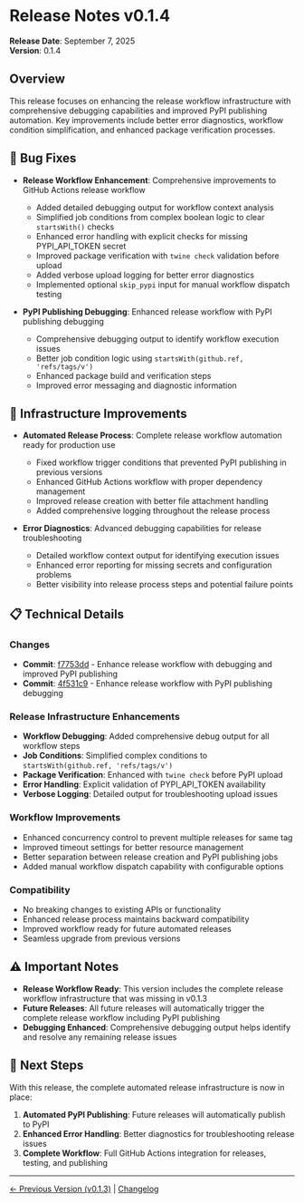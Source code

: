 # Release Notes v0.1.4

**Release Date**: September 7, 2025  
**Version**: 0.1.4

## Overview

This release focuses on enhancing the release workflow infrastructure with comprehensive debugging capabilities and improved PyPI publishing automation. Key improvements include better error diagnostics, workflow condition simplification, and enhanced package verification processes.

## 🐛 Bug Fixes

- **Release Workflow Enhancement**: Comprehensive improvements to GitHub Actions release workflow
  - Added detailed debugging output for workflow context analysis
  - Simplified job conditions from complex boolean logic to clear `startsWith()` checks  
  - Enhanced error handling with explicit checks for missing PYPI_API_TOKEN secret
  - Improved package verification with `twine check` validation before upload
  - Added verbose upload logging for better error diagnostics
  - Implemented optional `skip_pypi` input for manual workflow dispatch testing

- **PyPI Publishing Debugging**: Enhanced release workflow with PyPI publishing debugging
  - Comprehensive debugging output to identify workflow execution issues
  - Better job condition logic using `startsWith(github.ref, 'refs/tags/v')`
  - Enhanced package build and verification steps
  - Improved error messaging and diagnostic information

## 🔧 Infrastructure Improvements

- **Automated Release Process**: Complete release workflow automation ready for production use
  - Fixed workflow trigger conditions that prevented PyPI publishing in previous versions
  - Enhanced GitHub Actions workflow with proper dependency management
  - Improved release creation with better file attachment handling
  - Added comprehensive logging throughout the release process

- **Error Diagnostics**: Advanced debugging capabilities for release troubleshooting
  - Detailed workflow context output for identifying execution issues
  - Enhanced error reporting for missing secrets and configuration problems
  - Better visibility into release process steps and potential failure points

## 📋 Technical Details

### Changes

- **Commit**: [f7753dd](https://github.com/madeinoz67/bank-statement-separator/commit/f7753dd7ff7be554a38417635b9f3f00828515fd) - Enhance release workflow with debugging and improved PyPI publishing
- **Commit**: [4f531c9](https://github.com/madeinoz67/bank-statement-separator/commit/4f531c998c1aa9375b7e189de12907122e1ca9c6) - Enhance release workflow with PyPI publishing debugging

### Release Infrastructure Enhancements

- **Workflow Debugging**: Added comprehensive debug output for all workflow steps
- **Job Conditions**: Simplified complex conditions to `startsWith(github.ref, 'refs/tags/v')`
- **Package Verification**: Enhanced with `twine check` before PyPI upload
- **Error Handling**: Explicit validation of PYPI_API_TOKEN availability
- **Verbose Logging**: Detailed output for troubleshooting upload issues

### Workflow Improvements

- Enhanced concurrency control to prevent multiple releases for same tag
- Improved timeout settings for better resource management
- Better separation between release creation and PyPI publishing jobs
- Added manual workflow dispatch capability with configurable options

### Compatibility

- No breaking changes to existing APIs or functionality
- Enhanced release process maintains backward compatibility
- Improved workflow ready for future automated releases
- Seamless upgrade from previous versions

## ⚠️ Important Notes

- **Release Workflow Ready**: This version includes the complete release workflow infrastructure that was missing in v0.1.3
- **Future Releases**: All future releases will automatically trigger the complete release workflow including PyPI publishing
- **Debugging Enhanced**: Comprehensive debugging output helps identify and resolve any remaining release issues

## 🚀 Next Steps

With this release, the complete automated release infrastructure is now in place:

1. **Automated PyPI Publishing**: Future releases will automatically publish to PyPI
2. **Enhanced Error Handling**: Better diagnostics for troubleshooting release issues  
3. **Complete Workflow**: Full GitHub Actions integration for releases, testing, and publishing

---

[← Previous Version (v0.1.3)](RELEASE_NOTES_v0.1.3.md) | [Changelog](CHANGELOG.md)